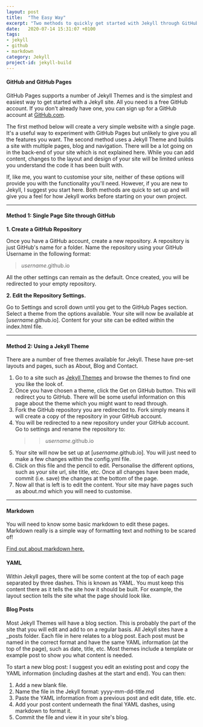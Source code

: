 ```yaml
---
layout: post
title:  "The Easy Way"
excerpt: "Two methods to quickly get started with Jekyll through GitHub Pages"
date:   2020-07-14 15:31:07 +0100
tags:
- jekyll
- github
- markdown
category: Jekyll
project-id: jekyll-build
---
```

#### GitHub and GitHub Pages

GitHub Pages supports a number of Jekyll Themes and is the simplest and easiest way to get started with a Jekyll site. All you need is a free GitHub account. If you don't already have one, you can sign up for a GitHub account at [GitHub.com](http://github.com).

The first method below will create a very simple website with a single page. It's a useful way to experiment with GitHub Pages but unlikely to give you all the features you want. The second method uses a Jekyll Theme and builds a site with multiple pages, blog and navigation. There will be a lot going on in the back-end of your site which is not explained here. While you can add content, changes to the layout and design of your site will be limited unless you understand the code it has been built with.

If, like me, you want to customise your site, neither of these options will provide you with the functionality you'll need. However, if you are new to Jekyll, I suggest you start here. Both methods are quick to set up and will give you a feel for how Jekyll works before starting on your own project.

<hr class="line">

#### Method 1: Single Page Site through GitHub

**1. Create a GitHub Repository**

   Once you have a GitHub account, create a new repository. A repository is just GitHub's name for a folder. Name the repository using your GitHub Username in the following format:

   > *username*.github.io

   All the other settings can remain as the default. 
   Once created, you will be redirected to your empty repository. 
    
**2. Edit the Repository Settings.**

   Go to Settings and scroll down until you get to the GitHub Pages section.
   Select a theme from the options available.
   Your site will now be available at [*username*.github.io].
   Content for your site can be edited within the index.html file.

<hr class="line">

#### Method 2: Using a Jekyll Theme

There are a number of free themes available for Jekyll. These have pre-set layouts and pages, such as About, Blog and Contact.

1. Go to a site such as [Jekyll Themes](https://jekyllthemes.io/free) and browse the themes to find one you like the look of.
2. Once you have chosen a theme, click the Get on GitHub button. This will redirect you to GitHub. There will be some useful information on this page about the theme which you might want to read through.
3. Fork the GitHub repository you are redirected to. Fork simply means it will create a copy of the repository in your GitHub account.
4. You will be redirected to a new repository under your GitHub account. Go to settings and rename the repository to:
    >>*username*.github.io
5. Your site will now be set up at [*username*.github.io]. You will just need to make a few changes within the config.yml file.
6. Click on this file and the pencil to edit. Personalise the different options, such as your site url, site title, etc. Once all changes have been made, commit (i.e. save) the changes at the bottom of the page.
7. Now all that is left is to edit the content. Your site may have pages such as about.md which you will need to customise. 

<hr class="line">

#### Markdown
You will need to know some basic markdown to edit these pages. Markdown really is a simple way of formatting text and nothing to be scared of!

[Find out about markdown here.](./markdown/markdown.html)

#### YAML
Within Jekyll pages, there will be some content at the top of each page separated by three dashes. This is known as YAML. You must keep this content there as it tells the site how it should be built. For example, the layout section tells the site what the page should look like. 

#### Blog Posts
Most Jekyll Themes will have a blog section. This is probably the part of the site that you will edit and add to on a regular basis. All Jekyll sites have a \_posts folder. Each file in here relates to a blog post. Each post must be named in the correct format and have the same YAML information (at the top of the page), such as date, title, etc. Most themes include a template or example post to show you what content is needed.

To start a new blog post: I suggest you edit an existing post and copy the YAML information (including dashes at the start and end). You can then:

1. Add a new blank file.
2. Name the file in the Jekyll format: yyyy-mm-dd-title.md
3. Paste the YAML information from a previous post and edit date, title. etc.
4. Add your post content underneath the final YAML dashes, using markdown to format it.
5. Commit the file and view it in your site's blog.
